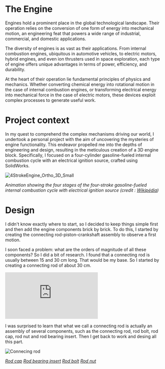 # The Engine

Engines hold a prominent place in the global technological landscape. Their operation relies on the conversion of one form of energy into mechanical motion, an engineering feat that powers a wide range of industrial, commercial, and domestic applications.

The diversity of engines is as vast as their applications. From internal combustion engines, ubiquitous in automotive vehicles, to electric motors, hybrid engines, and even ion thrusters used in space exploration, each type of engine offers unique advantages in terms of power, efficiency, and durability.

At the heart of their operation lie fundamental principles of physics and mechanics. Whether converting chemical energy into rotational motion in the case of internal combustion engines, or transforming electrical energy into mechanical force in the case of electric motors, these devices exploit complex processes to generate useful work.

# Project context

In my quest to comprehend the complex mechanisms driving our world, I undertook a personal project with the aim of uncovering the mysteries of engine functionality. This endeavor propelled me into the depths of engineering and design, resulting in the meticulous creation of a 3D engine block. Specifically, I focused on a four-cylinder gasoline-fueled internal combustion cycle with an electrical ignition source, crafted using SolidWorks.

![4StrokeEngine_Ortho_3D_Small](https://github.com/Sathet/3D_Design/assets/147035374/48a95fc7-f4a7-4cdb-a9e4-39ef0eac612e)

*Animation showing the four stages of the four-stroke gasoline-fueled internal combustion cycle with electrical ignition source (credit : [Wikipédia](https://en.wikipedia.org/wiki/Engine))*

# Design

I didn't know exactly where to start, so I decided to keep things simple first and then add the engine components brick by brick. To do this, I started by creating the connecting rod-piston-crankshaft assembly to observe a first motion.

I soon faced a problem: what are the orders of magnitude of all these components? So I did a bit of research. I found that a connecting rod is usually between 15 and 30 cm long. That would be my base. So I started by creating a connecting rod of about 30 cm.

![Connecting Rod](https://github.com/Sathet/3D_Design/blob/main/Exploring%20the%20Heart%20of%20Engines%3A%20Designing%20a%203D%20Engine%20Block%20on%20SolidWorks/Ressources/Connecting%20rod.STL)

I was surprised to learn that what we call a connecting rod is actually an assembly of several components, such as the connecting rod, rod bolt, rod cap, rod nut and rod bearing insert. Then I get back to work and desing all this part.

![Connecing rod](https://github.com/Sathet/3D_Design/assets/147035374/7b9fee5b-0d33-48e9-ba93-61afbc5eb300)

*[Rod cap](https://github.com/Sathet/3D_Design/blob/main/Exploring%20the%20Heart%20of%20Engines%3A%20Designing%20a%203D%20Engine%20Block%20on%20SolidWorks/Ressources/Rod%20cap.STL)
[Rod bearing insert](https://github.com/Sathet/3D_Design/blob/main/Exploring%20the%20Heart%20of%20Engines%3A%20Designing%20a%203D%20Engine%20Block%20on%20SolidWorks/Ressources/Rod%20bearing%20insert.STL)
[Rod bolt](https://github.com/Sathet/3D_Design/blob/main/Exploring%20the%20Heart%20of%20Engines%3A%20Designing%20a%203D%20Engine%20Block%20on%20SolidWorks/Ressources/rod%20bolt.STL)
[Rod nut](https://github.com/Sathet/3D_Design/blob/main/Exploring%20the%20Heart%20of%20Engines%3A%20Designing%20a%203D%20Engine%20Block%20on%20SolidWorks/Ressources/rod%20nut.STL)*
